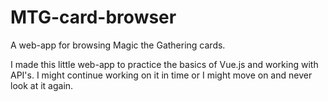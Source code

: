 # MTG-card-browser
A web-app for browsing Magic the Gathering cards.

I made this little web-app to practice the basics of Vue.js and working with API's.
I might continue working on it in time or I might move on and never look at it again.
